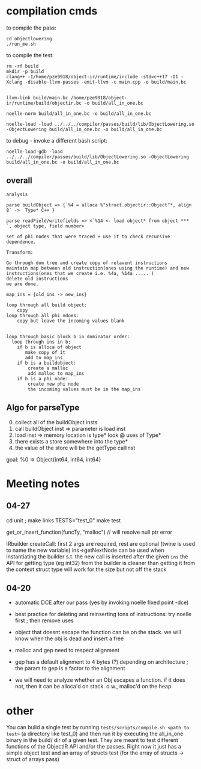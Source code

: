 # compilation cmds
to compile the pass:
```
cd objectlowering
./run_me.sh
```

to compile the test:
```
rm -rf build
mkdir -p build
clang++ -I/home/pze9918/object-ir/runtime/include -std=c++17 -O1 -Xclang -disable-llvm-passes -emit-llvm -c main.cpp -o build/main.bc


llvm-link build/main.bc /home/pze9918/object-ir/runtime/build/objectir.bc -o build/all_in_one.bc

noelle-norm build/all_in_one.bc -o build/all_in_one.bc

noelle-load -load ../../../compiler/passes/build/lib/ObjectLowering.so -ObjectLowering build/all_in_one.bc -o build/all_in_one.bc
```

to debug - invoke a different bash script:
```
noelle-load-gdb -load ../../../compiler/passes/build/lib/ObjectLowering.so -ObjectLowering build/all_in_one.bc -o build/all_in_one.bc
```

## overall
```
analysis

parse buildObject => {`%4 = alloca %"struct.objectir::Object"*, align 8` ->  Type* C++ }

parse readField/writefields => <`%14 <- load object* from object *** `, object type, field number>

set of phi nodes that were traced + use it to check recursive dependence. 

Transform:

Go through dom tree and create copy of relavent instructions
maintain map between old instruction(ones using the runtime) and new instructions(ones that we create i.e. %4a, %14a ..... )
delete old instructions
we are done. 

map_ins = {old_ins -> new_ins}

loop through all build object:
	copy
loop through all phi ndoes:
	copy but leave the incoming values blank


loop through basic block b in dominator order:
  loop through ins in b;
    if b is alloca of object
       make copy of it 
       add to map_ins
    if b is a buildobject:
    	create a malloc
    	add malloc to map_ins
    if b is a phi node:
    	create new phi node
    	the incoming values must be in the map_ins

```

## Algo for parseType
0. collect all of the buildObject insts
1. call buildObject inst => parameter is load inst
2. load inst => memory location is type\*
look @ uses of Type\*
3. there exists a store somewhere into the type\*
4. the value of the store will be the getType callInst

goal: %0 => Object{int64, int64, int64}

# Meeting notes

## 04-27
cd unit ; make links
TESTS="test_0"
make test

get_or_insert_function(funcTy, "malloc") // will resolve null ptr error

IRbuilder createCall: first 2 args are required, rest are optional (twine is used to name the new variable)
ins->getNextNode can be used when instantiating the builder s.t. the new call is inserted after the given `ins`
the API for getting type (eg int32) from the builder is cleaner than getting it from the context
struct type will work for the size but not off the stack


## 04-20
- automatic DCE after our pass (yes by invoking noelle fixed point -dce)
- best practice for deleting and reinserting tons of instructions: try noelle first ; then remove uses
- object that doesnt escape the function can be on the stack. we will know when the obj is dead and insert a free

- malloc and gep need to respect alignment
- gep has a default alignment to 4 bytes (?) depending on architecture ; the param to gep is a factor to the alignment

- we will need to analyze whether an Obj escapes a function. if it does not, then it can be alloca'd on stack. o.w., malloc'd on the heap

# other
You can build a single test by running `tests/scripts/compile.sh <path to test>` (a directory like test_0) and then run it by executing the all_in_one binary in the build/ dir of a given test. They are meant to test different functions of the ObjectIR API and/or the passes. Right now it just has a simple object test and an array of structs test (for the array of structs -> struct of arrays pass)
